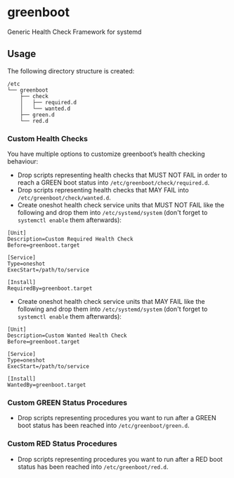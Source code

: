 # greenboot
Generic Health Check Framework for systemd

## Usage
The following directory structure is created:

```
/etc
└── greenboot
    ├── check
    │   ├── required.d
    │   └── wanted.d
    ├── green.d
    └── red.d
```

### Custom Health Checks
You have multiple options to customize greenboot’s health checking behaviour:

* Drop scripts representing health checks that MUST NOT FAIL in order to reach a GREEN boot status into `/etc/greenboot/check/required.d`.
* Drop scripts representing health checks that MAY FAIL into `/etc/greenboot/check/wanted.d`.
* Create oneshot health check service units that MUST NOT FAIL like the following and drop them into `/etc/systemd/system` (don't forget to `systemctl enable` them afterwards):
```
[Unit]
Description=Custom Required Health Check
Before=greenboot.target

[Service]
Type=oneshot
ExecStart=/path/to/service

[Install]
RequiredBy=greenboot.target
```
* Create oneshot health check service units that MAY FAIL like the following and drop them into `/etc/systemd/system` (don't forget to `systemctl enable` them afterwards):
```
[Unit]
Description=Custom Wanted Health Check
Before=greenboot.target

[Service]
Type=oneshot
ExecStart=/path/to/service

[Install]
WantedBy=greenboot.target
```

### Custom GREEN Status Procedures
* Drop scripts representing procedures you want to run after a GREEN boot status has been reached into `/etc/greenboot/green.d`.

### Custom RED Status Procedures
* Drop scripts representing procedures you want to run after a RED boot status has been reached into `/etc/greenboot/red.d`.

